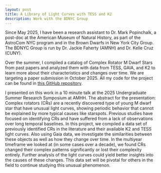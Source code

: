 ```yaml
---
layout: post
title: A Library of Light Curves with TESS and K2
description: Work with the BDNYC Group
---
```


Since May 2025, I have been a research assistant to Dr. Mark Popinchalk, a post-doc at the American Museum of Natural History, as part of the AstroCom NYC program and in the Brown Dwarfs in New York City Group. The BDNYC Group is run by Dr. Jackie Faherty (AMNH) and Dr. Kelle Cruz (CUNY).

Over the summer, I compiled a catalog of Complex Rotator M Dwarf Stars from past papers and analyzed them with data from TESS, GAIA, and K2 to learn more about their characteristics and changes over time. We are targeting a paper submission in October 2025. All my code for the project can be found in [this GitHub repository](https://github.com/sarahedraves/SRMP-JMAG-Sarah).

I presented on this work in a 10 minute talk at the 2025 Undergraduate Summer Research Symposium at AMHH. The abstract for the presentation:  Complex rotators (CRs) are a recently discovered type of young M dwarf star that have unusual light curves, showing periodic behavior that cannot be explained by more typical causes like starspots. Previous studies have focused on identifying CRs and have suffered from a lack of observations over long temporal baselines. In this project, we compiled a data set of previously identified CRs in the literature and their available K2 and TESS light curves. Also using Gaia data, we investigate the similarities between these objects as well as how they change over time. In the multiyear timeframe we looked at (in some cases over a decade), we found CRs changed their complex patterns significantly or lost their complexity entirely. Further analysis of the light curves could yield better insights into the causes of these changes. This data set will be pivotal for others in the field to continue studying this unusual phenomenon.
